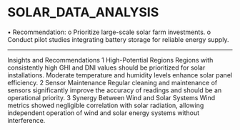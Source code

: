 # SOLAR_DATA_ANALYSIS
•	Recommendation:
o	Prioritize large-scale solar farm investments.
o	Conduct pilot studies integrating battery storage for reliable energy supply.
________________________________________
Insights and Recommendations
1 High-Potential Regions
Regions with consistently high GHI and DNI values should be prioritized for solar installations. Moderate temperature and humidity levels enhance solar panel efficiency.
2 Sensor Maintenance
Regular cleaning and maintenance of sensors significantly improve the accuracy of readings and should be an operational priority.
3 Synergy Between Wind and Solar Systems
Wind metrics showed negligible correlation with solar radiation, allowing independent operation of wind and solar energy systems without interference.
